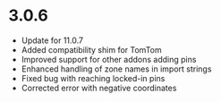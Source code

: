 # 3.0.6

- Update for 11.0.7
- Added compatibility shim for TomTom
- Improved support for other addons adding pins
- Enhanced handling of zone names in import strings
- Fixed bug with reaching locked-in pins
- Corrected error with negative coordinates
